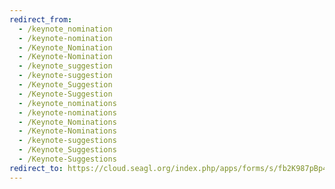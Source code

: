 ```yaml
---
redirect_from:
  - /keynote_nomination
  - /keynote-nomination
  - /Keynote_Nomination
  - /Keynote-Nomination
  - /keynote_suggestion
  - /keynote-suggestion
  - /Keynote_Suggestion
  - /Keynote-Suggestion
  - /keynote_nominations
  - /keynote-nominations
  - /Keynote_Nominations
  - /Keynote-Nominations
  - /keynote-suggestions
  - /Keynote_Suggestions
  - /Keynote-Suggestions
redirect_to: https://cloud.seagl.org/index.php/apps/forms/s/fb2K987pBp4Fm7ANFAZr84EK
---
```

